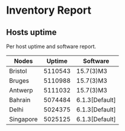 # Inventory Report

## Hosts uptime
Per host uptime and software report.

|Nodes|Uptime|Software|
|-----|------|--------|
|Bristol|5110543|15.7(3)M3|
|Bruges|5110988|15.7(3)M3|
|Antwerp|5111032|15.7(3)M3|
|Bahrain|5074484|6.1.3[Default]|
|Delhi|5024375|6.1.3[Default]|
|Singapore|5025125|6.1.3[Default]|



